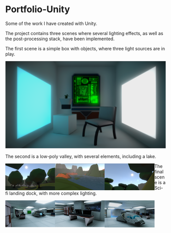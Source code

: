 # Portfolio-Unity
Some of the work I have created with Unity.

The project contains three scenes where several lighting effects, as well as the post-processing stack, have been implemented. 

The first scene is a simple box with objects, where three light sources are in play. 

![Basic lighting scene](Images/Basic_lighting.png)

The second is a low-poly valley, with several elements, including a lake. 

<img align="left" src="Images/Lowpoly_forest_3.png" width="31%"/> 
<img align="left" src="Images/Lowpoly_lake.png" width="31%"/> 
<img align="left" src="Images/Lowpoly_sun.png" width="31%"/> 

The final scene is a Sci-fi landing dock, with more complex lighting.

<img align="left" src="Images/Scifi_overview.png" width="31%"/> 
<img align="left" src="Images/Scifi_desk.png" width="31%"/> 
<img align="left" src="Images/Scifi_ship.png" width="31%"/> 
